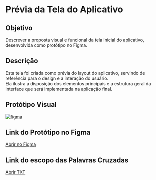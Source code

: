 # Prévia da Tela do Aplicativo

## Objetivo
Descrever a proposta visual e funcional da tela inicial do aplicativo, desenvolvida como protótipo no Figma.

## Descrição
Esta tela foi criada como prévia do layout do aplicativo, servindo de referência para o design e a interação do usuário.  
Ela ilustra a disposição dos elementos principais e a estrutura geral da interface que será implementada na aplicação final.

## Protótipo Visual
 <a href="https://ibb.co/LdPGrwxC"><img src="https://i.ibb.co/5h97kDr5/figma.png" alt="figma" border="0"></a>


## Link do Protótipo no Figma
[Abrir no Figma](https://www.figma.com/site/DxCTrqUoJyhlLrmrij3Yn1/Sem-t%C3%ADtulo?node-id=0-1&p=f&t=qgePyEVoYGmHOWt2-0)

## Link do escopo das Palavras Cruzadas 
[Abrir TXT](https://uploadnow.io/f/qdV7Jcf)
